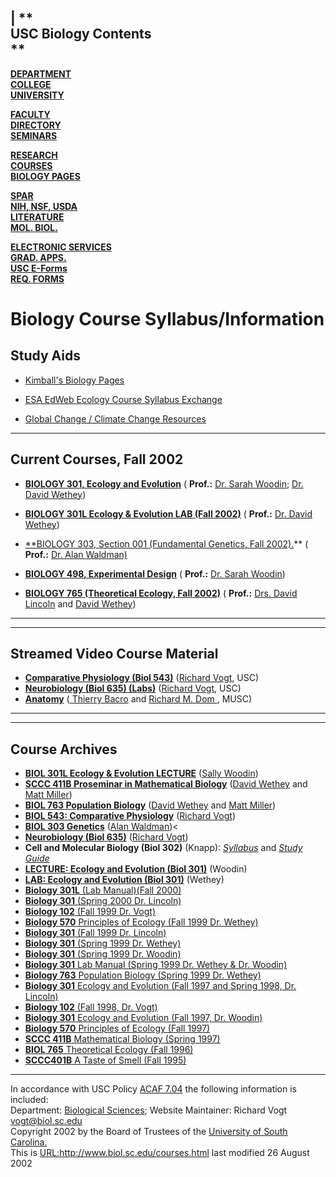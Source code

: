 | **  
USC Biology Contents  
 **  
---  
**[DEPARTMENT](/index.html)**  
**[COLLEGE](http://www.cosm.sc.edu/)**  
**[UNIVERSITY](http://www.sc.edu/)**  
  
**[FACULTY](/faculty/faculty.html)**  
**[DIRECTORY](/staff.html)**  
**[SEMINARS](http://www.biol.sc.edu/~candacek/seminars.html)**  
  
**[RESEARCH](/programs1.html)**  
**[COURSES](/courses.html)**  
**[BIOLOGY PAGES](/other.html)**  
  
**[SPAR](http://spar.research.sc.edu/)**  
**[NIH, NSF, USDA](/grants.html)**  
**[LITERATURE](/library.html)**  
**[MOL. BIOL.](/molbiol.html)**  
  
**[ELECTRONIC SERVICES](http://www.biol.sc.edu/services)**  
**[GRAD. APPS.](https://www.biol.sc.edu/applications/)**  
**[USC E-Forms](http://iris.sc.edu/eforms/)**  
**[REQ. FORMS](http://purchasing.sc.edu/pur-req.pdf)**  
  
  
# Biology Course Syllabus/Information

## Study Aids

  * [Kimball's Biology Pages](http://www.ultranet.com/~jkimball/BiologyPages)  

  * [ ESA EdWeb Ecology Course Syllabus Exchange](http://www.science.widener.edu/~grant/esa/ecosyll/ecosyllA.html)  

  * [Global Change / Climate Change Resources](http://www.ipcc.ch/)  

* * *

## Current Courses, Fall 2002

  * [ **BIOLOGY 301, Ecology and Evolution**](http://www.biol.sc.edu/~wethey/301/) ( **Prof.:** [Dr. Sarah Woodin](http://www.biol.sc.edu/faculty/woodin.html); [Dr. David Wethey](http://www.biol.sc.edu/faculty/wethey.html))

  * [ **BIOLOGY 301L Ecology & Evolution LAB (Fall 2002)**](http://www.biol.sc.edu/courses/bio301L) ( **Prof.:** [Dr. David Wethey](http://www.biol.sc.edu/faculty/wethey.html))

  * [**BIOLOGY 303, Section 001 (Fundamental Genetics, Fall 2002).](http://awaldman.pageout.net)** ( **Prof.:** [Dr. Alan Waldman)](http://www.biol.sc.edu/faculty/awaldman.html)

  * [ **BIOLOGY 498, Experimental Design**](http://www.biol.sc.edu/~woodin/498/) ( **Prof.:** [Dr. Sarah Woodin](http://www.biol.sc.edu/faculty/woodin.html))

  * [ **BIOLOGY 765 (Theoretical Ecology, Fall 2002)**](http://www.biol.sc.edu/courses/bio765) ( **Prof.:** [ Drs. David Lincoln](http://www.biol.sc.edu/faculty/lincoln.html) and [David Wethey](http://www.biol.sc.edu/faculty/wethey.html))

* * *

* * *

## Streamed Video Course Material

  * [ **Comparative Physiology (Biol 543)**](http://www.biol.sc.edu/~vogt/comp-phys.html) ([Richard Vogt](http://www.biol.sc.edu/faculty/vogt.html), USC) 
  * [ **Neurobiology (Biol 635) (Labs)**](http://www.biol.sc.edu/~vogt/courses/neuro/neuro.html) ([Richard Vogt](http://www.biol.sc.edu/faculty/vogt.html), USC) 
  * [ **Anatomy**](http://www.musc.edu/~bacrotr/harcourt/) ([ Thierry Bacro](http://www.musc.edu/~bacrotr/homepage/bacro.htm) and [ Richard M. Dom ](http://www.musc.edu/CBA/RDom.htm), MUSC) 

* * *

* * *

## Course Archives

  * [ **BIOL 301L Ecology & Evolution LECTURE**](http://www.biol.sc.edu/courses/bio301-woodin/) ([Sally Woodin](http://www.biol.sc.edu/faculty/woodin.html)) 
  * [ **SCCC 411B Proseminar in Mathematical Biology**](http://www.math.sc.edu/~miller/763) ([David Wethey](http://www.biol.sc.edu/faculty/wethey.html) and [Matt Miller](http://www.math.sc.edu/~miller/)) 
  * [ **BIOL 763 Population Biology**](http://www.math.sc.edu/~miller/763) ([David Wethey](http://www.biol.sc.edu/faculty/wethey.html) and [Matt Miller](http://www.math.sc.edu/~miller/)) 
  * [ **BIOL 543: Comparative Physiology**](http://www.biol.sc.edu/courses/phys/sylb543-01.html) ([Richard Vogt](http://www.biol.sc.edu/faculty/vogt.html)) 
  * [ **BIOL 303 Genetics**](http://awaldman.pageout.net) ([Alan Waldman](http://www.biol.sc.edu/faculty/awaldman.html))<
  * [ **Neurobiology (Biol 635)**](http://www.biol.sc.edu/~vogt/courses/neuro/neuro.html) ([Richard Vogt](http://www.biol.sc.edu/faculty/vogt.html)) 
  * **Cell and Molecular Biology (Biol 302)** (Knapp): [_Syllabus_](/courses/bio302/syllabus.htm) and [_Study Guide_](/courses/bio302/studyguide.htm)
  * [ **LECTURE: Ecology and Evolution (Biol 301)**](http://www.biol.sc.edu/courses/bio301-woodin/) (Woodin) 
  * [ **LAB: Ecology and Evolution (Biol 301)**](http://www.biol.sc.edu/courses/bio301L) (Wethey) 
  * [ **Biology 301L** (Lab Manual)(Fall 2000)](http://www.biol.sc.edu/courses/bio301L)
  * [ **Biology 301** (Spring 2000 Dr. Lincoln)](http://www.biol.sc.edu/courses/bio301-lincoln-S00)
  * [ **Biology 102** (Fall 1999 Dr. Vogt)](http://www.biol.sc.edu/courses/bio102/Sylb102-F99.html)
  * [ **Biology 570** Principles of Ecology (Fall 1999 Dr. Wethey)](http://marine.geol.sc.edu/BIOL/Courses/BIOL570/index.html)
  * [ **Biology 301** (Fall 1999 Dr. Lincoln)](http://www.biol.sc.edu/courses/bio301-lincoln-99)
  * [ **Biology 301** (Spring 1999 Dr. Wethey)](http://marine.geol.sc.edu/BIOL/Courses/BIOL301/Wethey/)
  * [ **Biology 301** (Spring 1999 Dr. Woodin)](http://marine.geol.sc.edu/BIOL/Courses/BIOL301/Woodin/)
  * [ **Biology 301** Lab Manual (Spring 1999 Dr. Wethey  & Dr. Woodin)](http://marine.geol.sc.edu/BIOL/Courses/BIOL301/Lab/Manual/Contents.html)
  * [ **Biology 763** Population Biology (Spring 1999 Dr. Wethey)](http://www.math.sc.edu/~miller/763/763.html)
  * [ **Biology 301** Ecology and Evolution (Fall 1997 and Spring 1998, Dr. Lincoln) ](bio301-lincoln-9798)
  * [ **Biology 102** (Fall 1998, Dr. Vogt)](bio102/sylb102-F98.html)
  * [ **Biology 301** Ecology and Evolution (Fall 1997, Dr. Woodin)](http://marine.geol.sc.edu/BIOL/Courses/BIOL301)
  * [ **Biology 570** Principles of Ecology (Fall 1997) ](http://marine.geol.sc.edu/BIOL/Courses/BIOL570/BIOL570_f97.html)
  * [ **SCCC 411B** Mathematical Biology (Spring 1997)](http://www.math.sc.edu/~miller/411.html)
  * [ **BIOL 765** Theoretical Ecology (Fall 1996)](http://marine.geol.sc.edu/BIOL/Courses/BIOL765/BIOL765.html)
  * [ **SCCC401B** A Taste of Smell (Fall 1995)](http://zebra.biol.sc.edu/smell.html) 

* * *

In accordance with USC Policy [ACAF
7.04](http://www.sc.edu/policies/acaf704.html) the following information is
included:  
Department: [Biological Sciences](http://www.biol.sc.edu/); Website
Maintainer: Richard Vogt [vogt@biol.sc.edu](mailto:vogt@biol.sc.edu)  
Copyright 2002 by the Board of Trustees of the [University of South
Carolina.](http://www.sc.edu/)  
This is  <URL:http://www.biol.sc.edu/courses.html> last modified 26 August
2002

